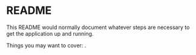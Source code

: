 # README

This README would normally document whatever steps are necessary to get the
application up and running.

Things you may want to cover:
.
